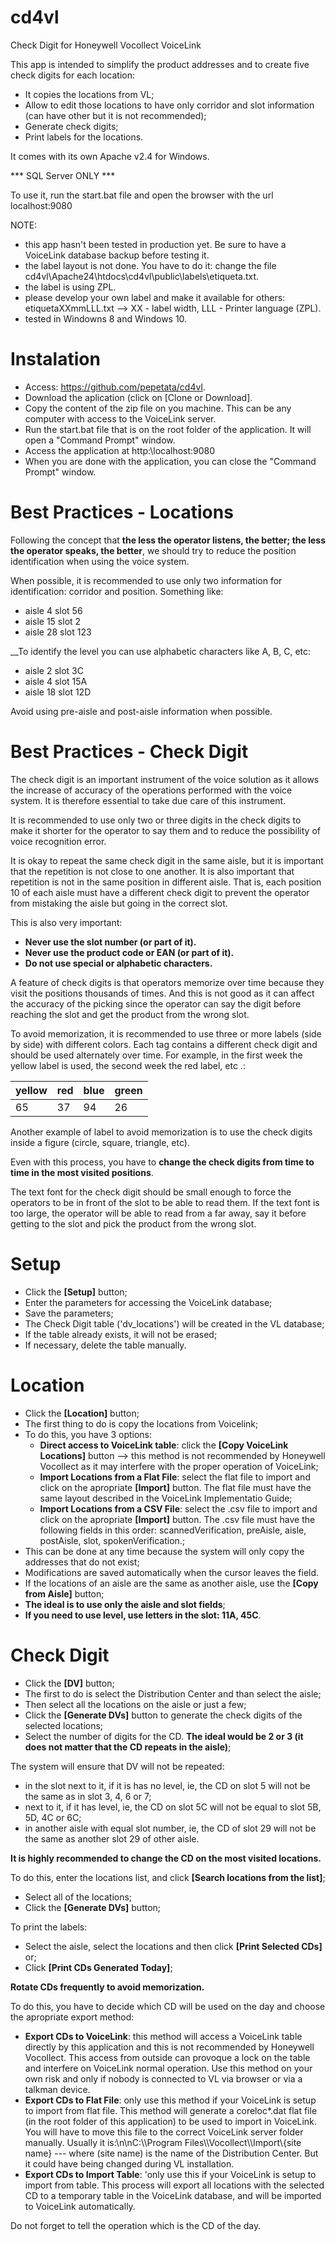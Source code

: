 # cd4vl 

Check Digit for Honeywell Vocollect VoiceLink

This app is intended to simplify the product addresses and to create five check digits for each location:

* It copies the locations from VL;
* Allow to edit those locations to have only corridor and slot information (can have other but it is not recommended);
* Generate check digits;
* Print labels for the locations.

It comes with its own Apache v2.4 for Windows.

*** SQL Server ONLY ***

To use it, run the start.bat file and open the browser with the url localhost:9080

NOTE:

* this app hasn't been tested in production yet. Be sure to have a VoiceLink database backup before testing it.
* the label layout is not done. You have to do it: change the file cd4vl\Apache24\htdocs\cd4vl\public\labels\etiqueta.txt.
* the label is using ZPL.
* please develop your own label and make it available for others: etiquetaXXmmLLL.txt --> XX - label width, LLL - Printer language (ZPL).
* tested in Windowns 8 and Windows 10.

# Instalation
* Access: https://github.com/pepetata/cd4vl.
* Download the aplication (click on [Clone or Download].
* Copy the content of the zip file on you machine. This can be any computer with access to the VoiceLink server.
* Run the start.bat file that is on the root folder of the application. It will open a "Command Prompt" window.
* Access the application at http:\\localhost:9080
* When you are done with the application, you can close the "Command Prompt" window.

# Best Practices - Locations
Following the concept that __the less the operator listens, the better; the less the operator speaks, the better__, we should try to reduce the position identification when using the voice system.

When possible, it is recommended to use only two information for identification: corridor and position. Something like:

* aisle 4 slot 56
* aisle 15 slot 2
* aisle 28 slot 123

__To identify the level you can use alphabetic characters like A, B, C, etc:

* aisle 2 slot 3C
* aisle 4 slot 15A
* aisle 18 slot 12D

Avoid using pre-aisle and post-aisle information when possible.

# Best Practices - Check Digit
The check digit is an important instrument of the voice solution as it allows the increase of accuracy of the operations performed with the voice system. It is therefore essential to take due care of this instrument.

It is recommended to use only two or three digits in the check digits to make it shorter for the operator to say them and to reduce the possibility of voice recognition error.

It is okay to repeat the same check digit in the same aisle, but it is important that the repetition is not close to one another. It is also important that repetition is not in the same position in different aisle. That is, each position 10 of each aisle must have a different check digit to prevent the operator from mistaking the aisle but going in the correct slot.

This is also very important:

* __Never use the slot number (or part of it).__
* __Never use the product code or EAN (or part of it).__
* __Do not use special or alphabetic characters.__

A feature of check digits is that operators memorize over time because they visit the positions thousands of times. And this is not good as it can affect the accuracy of the picking since the operator can say the digit before reaching the slot and get the product from the wrong slot.

To avoid memorization, it is recommended to use three or more labels (side by side) with different colors. Each tag contains a different check digit and should be used alternately over time. For example, in the first week the yellow label is used, the second week the red label, etc .:

yellow	|red	|blue	|green
--------|-------|-------|--------
65	|37	|94	|26

Another example of label to avoid memorization is to use the check digits inside a figure (circle, square, triangle, etc).

Even with this process, you have to __change the check digits from time to time in the most visited positions__.

The text font for the check digit should be small enough to force the operators to be in front of the slot to be able to read them. If the text font is too large, the operator will be able to read from a far away, say it before getting to the slot and pick the product from the wrong slot.

# Setup
* Click the __[Setup]__ button;
* Enter the parameters for accessing the VoiceLink database;
* Save the parameters;
* The Check Digit table ('dv_locations') will be created in the VL database;
* If the table already exists, it will not be erased;
* If necessary, delete the table manually.

# Location
* Click the __[Location]__ button;
* The first thing to do is copy the locations from Voicelink;
* To do this, you have 3 options:
  - __Direct access to VoiceLink table__: click the __[Copy VoiceLink Locations]__ button --> this method is not recommended by Honeywell Vocollect as it may interfere with the proper operation of VoiceLink;
  - __Import Locations from a Flat File__: select the flat file to import and click on the apropriate __[Import]__ button. The flat file must have the same layout described in the VoiceLink Implementatio Guide;
  - __Import Locations from a CSV File__: select the .csv file to import and click on the apropriate __[Import]__ button. The .csv file must have the following fields in this order: scannedVerification, preAisle, aisle, postAisle, slot, spokenVerification.;
* This can be done at any time because the system will only copy the addresses that do not exist;
* Modifications are saved automatically when the cursor leaves the field.
* If the locations of an aisle are the same as another aisle, use the __[Copy from Aisle]__ button;
* __The ideal is to use only the aisle and slot fields__;
* __If you need to use level, use letters in the slot: 11A, 45C__.

# Check Digit
* Click the __[DV]__ button;
* The first to do is select the Distribution Center and than select the aisle;
* Then select all the locations on the aisle or just a few;
* Click the __[Generate DVs]__ button to generate the check digits of the selected locations;
* Select the number of digits for the CD. __The ideal would be 2 or 3 (it does not matter that the CD repeats in the aisle)__;

The system will ensure that DV will not be repeated:

* in the slot next to it, if it is has no level, ie, the CD on slot 5 will not be the same as in slot 3, 4, 6 or 7;
* next to it, if it has level, ie, the CD on slot 5C will not be equal to slot 5B, 5D, 4C or 6C;
* in another aisle with equal slot number, ie, the CD of slot 29 will not be the same as another slot 29 of other aisle.

__It is highly recommended to change the CD on the most visited locations.__

To do this, enter the locations list, and click __[Search locations from the list]__;

* Select all of the locations;
* Click the __[Generate DVs]__ button;

To print the labels:

* Select the aisle, select the locations and then click __[Print Selected CDs]__ or;
* Click __[Print CDs Generated Today]__;

__Rotate CDs frequently to avoid memorization.__

To do this, you have to decide which CD will be used on the day and choose the apropriate export method:

* __Export CDs to VoiceLink__: this method will access a VoiceLink table directly by this application and this is not recommended by Honeywell Vocollect. This access from outside can provoque a lock on the table and interfere on VoiceLink normal operation. Use this method on your own risk and only if nobody is connected to VL via browser or via a talkman device.
* __Export CDs to Flat File__: only use this method if your VoiceLink is setup to import from flat file. This method will generate a coreloc*.dat flat file (in the root folder of this application) to be used to import in VoiceLink. You will have to move this file to the correct VoiceLink server folder manually. Usually it is:\n\nC:\\\Program Files\\\Vocollect\\\Import\\\{site name} --- where (site name) is the name of the Distribution Center. But it could have being changed during VL installation.
* __Export CDs to Import Table__: 'only use this if your VoiceLink is setup to import from table. This process will export all locations with the selected CD to a temporary table in the VoiceLink database, and will be imported to VoiceLink automatically.

Do not forget to tell the operation which is the CD of the day.

